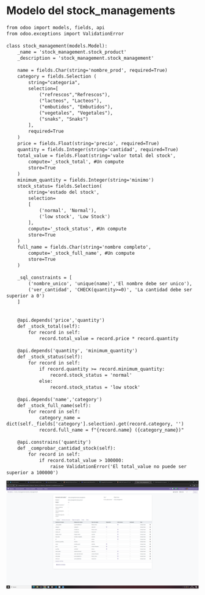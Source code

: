 # Modelo del stock_managements

    from odoo import models, fields, api
    from odoo.exceptions import ValidationError

    class stock_management(models.Model):
        _name = 'stock_management.stock_product'
        _description = 'stock_management.stock_management'

        name = fields.Char(string='nombre_prod', required=True)
        category = fields.Selection (
            string="categoria",
            selection=[
                ("refrescos","Refrescos"),
                ("lacteos", "Lacteos"),
                ("embutidos", "Embutidos"),
                ("vegetales", "Vegetales"),
                ("snaks", "Snaks")
            ], 
            required=True
        )
        price = fields.Float(string='precio', required=True)
        quantity = fields.Integer(string='cantidad', required=True)
        total_value = fields.Float(string='valor total del stock', 
            compute='_stock_total', #Un compute
            store=True
        )
        minimum_quantity = fields.Integer(string='minimo')
        stock_status= fields.Selection(
            string='estado del stock', 
            selection=
            [
                ('normal', 'Normal'),
                ('low stock', 'Low Stock')
            ],
            compute='_stock_status', #Un compute
            store=True
        )
        full_name = fields.Char(string='nombre completo', 
            compute='_stock_full_name', #Un compute
            store=True
        )

        _sql_constraints = [
            ('nombre_unico', 'unique(name)','El nombre debe ser unico'),
            ('ver_cantidad', 'CHECK(quantity>=0)', 'La cantidad debe ser superior a 0')
        ]


        @api.depends('price','quantity')
        def _stock_total(self):
            for record in self:
                record.total_value = record.price * record.quantity
        
        @api.depends('quantity', 'minimum_quantity')
        def _stock_status(self):
            for record in self:
                if record.quantity >= record.minimum_quantity:
                    record.stock_status = 'normal'
                else:
                    record.stock_status = 'low stock'
        
        @api.depends('name','category')
        def _stock_full_name(self):
            for record in self:
                category_name = dict(self._fields['category'].selection).get(record.category, '')
                record.full_name = f"{record.name} ({category_name})"
        
        @api.constrains('quantity')
        def _comprobar_cantidad_stock(self):
            for record in self:
                if record.total_value > 100000:
                    raise ValidationError('El total_value no puede ser superior a 100000')

![alt text](image.png)